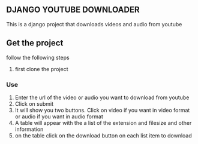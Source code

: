 ## DJANGO YOUTUBE DOWNLOADER
This is a django project that downloads videos and audio from youtube

## Get the  project
follow the following steps
<ol>
  <li>first clone the project</li>
</ol>

### Use 
<ol>
  <li>Enter the url of the video or audio you want to download from youtube</li>
  <li>Click on submit</li>
  <li>It will show you two buttons. Click on video if you want in video format or audio if you want in audio format</li>
  <li>A table will appear with the a list of the extension and filesize and other information</li>
  <li>on the table click on the download button on each list item to download</li>
</ol>
